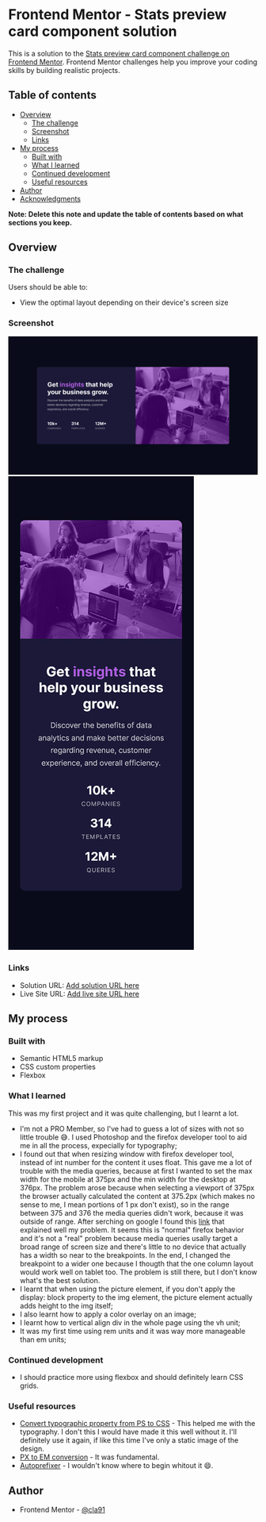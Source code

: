 # Frontend Mentor - Stats preview card component solution

This is a solution to the [Stats preview card component challenge on Frontend Mentor](https://www.frontendmentor.io/challenges/stats-preview-card-component-8JqbgoU62). Frontend Mentor challenges help you improve your coding skills by building realistic projects. 

## Table of contents

- [Overview](#overview)
  - [The challenge](#the-challenge)
  - [Screenshot](#screenshot)
  - [Links](#links)
- [My process](#my-process)
  - [Built with](#built-with)
  - [What I learned](#what-i-learned)
  - [Continued development](#continued-development)
  - [Useful resources](#useful-resources)
- [Author](#author)
- [Acknowledgments](#acknowledgments)

**Note: Delete this note and update the table of contents based on what sections you keep.**

## Overview

### The challenge

Users should be able to:

- View the optimal layout depending on their device's screen size

### Screenshot

![](./screenshot-desktop.jpg)
![](./screenshot-mobile.jpg)

### Links

- Solution URL: [Add solution URL here](https://your-solution-url.com)
- Live Site URL: [Add live site URL here](https://your-live-site-url.com)

## My process

### Built with

- Semantic HTML5 markup
- CSS custom properties
- Flexbox

### What I learned

This was my first project and it was quite challenging, but I learnt a lot.
* I'm not a PRO Member, so I've had to guess a lot of sizes with not so little trouble 😅. I used Photoshop and the firefox developer tool to aid me in all the process, expecially for typography;
* I found out that when resizing window with firefox developer tool, instead of int number for the content it uses float. This gave me a lot of trouble with the media queries, because at first I wanted to set the max width for the mobile at 375px and the min width for the desktop at 376px. The problem arose because when selecting a viewport of 375px the browser actually calculated the content at 375.2px (which makes no sense to me, I mean portions of 1 px don't exist), so in the range between 375 and 376 the media queries didn't work, because it was outside of range. After serching on google I found this [link](https://stackoverflow.com/questions/63637584/bug-with-browsers-interpretation-of-media-queries) that explained well my problem. It seems this is "normal" firefox behavior and it's not a "real" problem because media queries usally target a broad range of screen size and there's little to no device that actually has a width so near to the breakpoints. In the end, I changed the breakpoint to a wider one because I thougth that the one column layout would work well on tablet too. The problem is still there, but I don't know what's the best solution.
* I learnt that when using the picture element, if you don't apply the display: block property to the img element, the picture element actually adds height to the img itself;
* I also learnt how to apply a color overlay on an image;
* I learnt how to vertical align div in the whole page using the vh unit;
* It was my first time using rem units and it was way more manageable than em units;

### Continued development

* I should practice more using flexbox and should definitely learn CSS grids.

### Useful resources

- [Convert typographic property from PS to CSS](https://martinwolf.org/before-2018/blog/2016/02/convert-typographic-properties-from-photoshop-to-css/) - This helped me with the typography. I don't this I would have made it this well without it. I'll definitely use it again, if like this time I've only a static image of the design.
- [PX to EM conversion](https://www.w3schools.com/tags/ref_pxtoemconversion.asp) - It was fundamental. 
- [Autoprefixer](https://autoprefixer.github.io/) - I wouldn't know where to begin whitout it 😄.


## Author

- Frontend Mentor - [@cla91](https://www.frontendmentor.io/profile/cla91)



